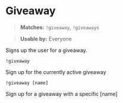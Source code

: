 # Giveaway

> **Matches:** `!giveaway`, `!giveaways`

> **Usable by:** Everyone

Signs up the user for a giveaway.

```
!giveaway
```
Sign up for the currently active giveaway
```
!giveaway [name]
```
Sign up for a giveaway with a specific [name]
